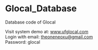 # Glocal_Database
Database code of Glocal

Visit system demo at: www.ufglocal.com <br />
Login with email: theoneneoxu@gmail.com <br />
Password: glocal
